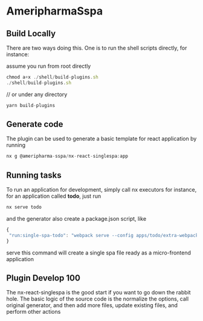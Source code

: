 # AmeripharmaSspa

## Build Locally

There are two ways doing this. One is to run the shell scripts directly, for instance:

assume you run from root directly
```js
chmod a+x ./shell/build-plugins.sh
./shell/build-plugins.sh
```
// or under any directory
```js
yarn build-plugins
```



## Generate code

The plugin can be used to generate a basic template for react application by running
```js
nx g @ameripharma-sspa/nx-react-singlespa:app
```

## Running tasks

To run an application for development, simply call nx executors for instance, for an application called **todo**, just run
```js
nx serve todo
```
and the generator also create a package.json script, like
```js
{
 "run:single-spa-todo": "webpack serve --config apps/todo/extra-webpack.config.js"
}
```
serve this command will create a single spa file ready as a micro-frontend application

## Plugin Develop 100
The nx-react-singlespa is the good start if you want to go down the rabbit hole. The basic logic of the source code is the normalize the options, call original generator, and then add more files, update existing files, and perform other actions
